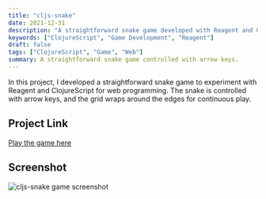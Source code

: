 ```yaml
---
title: "cljs-snake"
date: 2021-12-31
description: "A straightforward snake game developed with Reagent and ClojureScript."
keywords: ["ClojureScript", "Game Development", "Reagent"]
draft: false
tags: ["ClojureScript", "Game", "Web"]
summary: A straightforward snake game controlled with arrow keys.
---
```


In this project, I developed a straightforward snake game to experiment with Reagent and ClojureScript for web programming. The snake is controlled with arrow keys, and the grid wraps around the edges for continuous play.

## Project Link
[Play the game here](http://christian.stjernberg.com/cljs-snake/)

## Screenshot
![cljs-snake game screenshot](/img/snake.png)
